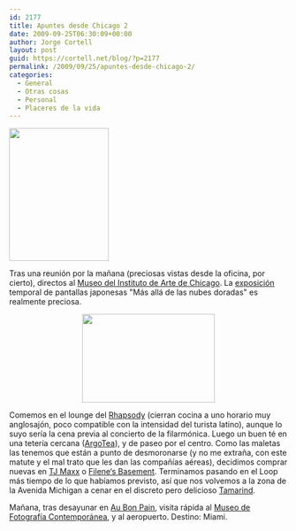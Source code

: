 ```yaml
---
id: 2177
title: Apuntes desde Chicago 2
date: 2009-09-25T06:30:09+00:00
author: Jorge Cortell
layout: post
guid: https://cortell.net/blog/?p=2177
permalink: /2009/09/25/apuntes-desde-chicago-2/
categories:
  - General
  - Otras cosas
  - Personal
  - Placeres de la vida
---
```

<img class="aligncenter" title="vistas desde la oficina en Chicago" src="https://farm3.static.flickr.com/2605/3974304434_4e229d4c63_m.jpg" alt="" width="180" height="240" />

Tras una reunión por la mañana (preciosas vistas desde la oficina, por cierto), directos al <a title="https://www.artic.edu/aic/" href="https://www.artic.edu/aic/" target="_blank">Museo del Instituto de Arte de Chicago</a>. La <a title="https://www.artic.edu/aic/collections/exhibitions/BeyondGoldenClouds/index" href="https://www.artic.edu/aic/collections/exhibitions/BeyondGoldenClouds/index" target="_blank">exposición</a> temporal de pantallas japonesas "Más allá de las nubes doradas" es realmente preciosa.

<p style="text-align: center">
  <img class="aligncenter" title="AIC" src="https://farm3.static.flickr.com/2435/3957387479_c30a52db75_m.jpg" alt="" width="240" height="160" />
</p>

Comemos en el lounge del <a title="https://www.rhapsodychicago.com/" href="https://www.rhapsodychicago.com/" target="_blank">Rhapsody</a> (cierran cocina a uno horario muy anglosajón, poco compatible con la intensidad del turista latino), aunque lo suyo sería la cena previa al concierto de la filarmónica. Luego un buen té en una tetería cercana (<a title="https://www.argotea.com/" href="https://www.argotea.com/" target="_blank">ArgoTea</a>), y de paseo por el centro. Como las maletas las tenemos que están a punto de desmoronarse (y no me extraña, con este matute y el mal trato que les dan las compañías aéreas), decidimos comprar nuevas en <a title="https://www.tjmaxx.com/" href="https://www.tjmaxx.com/" target="_blank">TJ Maxx</a> o <a title="https://www.filenesbasement.com/" href="https://www.filenesbasement.com/" target="_blank">Filene‘s Basement</a>. Terminamos pasando en el Loop más tiempo de lo que habíamos previsto, así que nos volvemos a la zona de la Avenida Michigan a cenar en el discreto pero delicioso <a title="https://www.tamarindsushi.com/" href="https://www.tamarindsushi.com/" target="_blank">Tamarind</a>.

Mañana, tras desayunar en <a title="https://www.aubonpain.com/" href="https://www.aubonpain.com/" target="_blank">Au Bon Pain</a>, visita rápida al <a title="https://www.mocp.org" href="https://www.mocp.org" target="_blank">Museo de Fotografía Contemporánea</a>, y al aeropuerto. Destino: Miami.